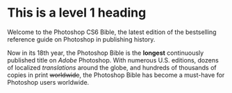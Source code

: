 # This is a level 1 heading

Welcome to the Photoshop CS6 Bible, the latest edition of the bestselling reference guide on Photoshop in publishing history.

 Now in its 18th year, the Photoshop Bible is the **longest** continuously published title on _Adobe_ Photoshop. With numerous U.S. editions, dozens of localized *translations* around the globe, and hundreds of thousands of copies in print ~~worldwide~~, the Photoshop Bible has become a must-have for Photoshop users worldwide.
